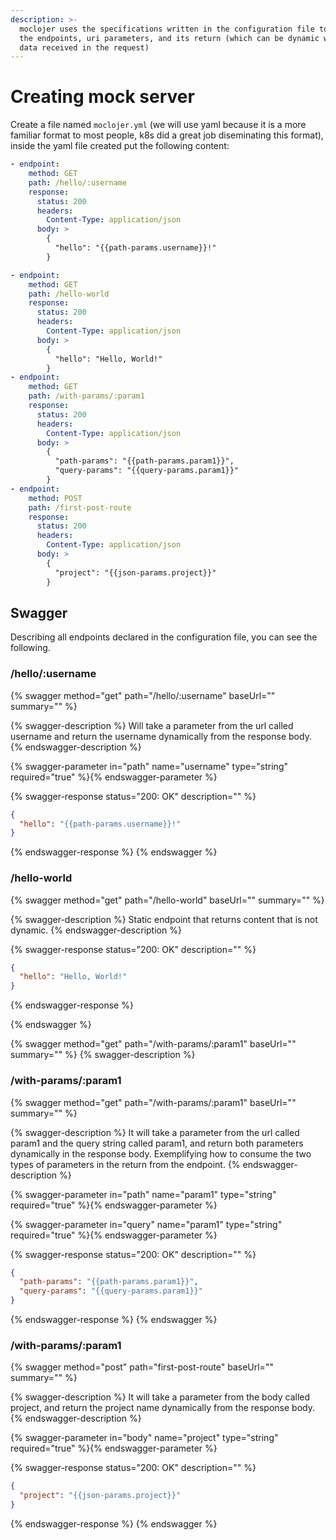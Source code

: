 ```yaml
---
description: >-
  moclojer uses the specifications written in the configuration file to declare
  the endpoints, uri parameters, and its return (which can be dynamic with the
  data received in the request)
---
```


# Creating mock server

Create a file named `moclojer.yml` (we will use yaml because it is a more familiar format to most people, k8s did a great job diseminating this format), inside the yaml file created put the following content:

```yaml
- endpoint:
    method: GET
    path: /hello/:username
    response:
      status: 200
      headers:
        Content-Type: application/json
      body: >
        {
          "hello": "{{path-params.username}}!"
        }

- endpoint:
    method: GET
    path: /hello-world
    response:
      status: 200
      headers:
        Content-Type: application/json
      body: >
        {
          "hello": "Hello, World!"
        }
- endpoint:
    method: GET
    path: /with-params/:param1
    response:
      status: 200
      headers:
        Content-Type: application/json
      body: >
        {
          "path-params": "{{path-params.param1}}",
          "query-params": "{{query-params.param1}}"
        }
- endpoint:
    method: POST
    path: /first-post-route
    response:
      status: 200
      headers:
        Content-Type: application/json
      body: >
        {
          "project": "{{json-params.project}}"
        }
```

## Swagger

Describing all endpoints declared in the configuration file, you can see the following.

### /hello/:username

{% swagger method="get" path="/hello/:username" baseUrl="" summary="" %}

{% swagger-description %}
Will take a parameter from the url called username and return the username dynamically from the response body.
{% endswagger-description %}

{% swagger-parameter in="path" name="username" type="string" required="true" %}{% endswagger-parameter %}

{% swagger-response status="200: OK" description="" %}

```json
{
  "hello": "{{path-params.username}}!"
}
```

{% endswagger-response %}
{% endswagger %}

### /hello-world

{% swagger method="get" path="/hello-world" baseUrl="" summary="" %}

{% swagger-description %}
Static endpoint that returns content that is not dynamic.
{% endswagger-description %}

{% swagger-response status="200: OK" description="" %}

```json
{
  "hello": "Hello, World!"
}
```

{% endswagger-response %}

{% endswagger %}

{% swagger method="get" path="/with-params/:param1" baseUrl="" summary="" %}
{% swagger-description %}

### /with-params/:param1

{% swagger method="get" path="/with-params/:param1" baseUrl="" summary="" %}

{% swagger-description %}
It will take a parameter from the url called param1 and the query string called param1, and return both parameters dynamically in the response body. Exemplifying how to consume the two types of parameters in the return from the endpoint.
{% endswagger-description %}

{% swagger-parameter in="path" name="param1" type="string" required="true" %}{% endswagger-parameter %}

{% swagger-parameter in="query" name="param1" type="string" required="true" %}{% endswagger-parameter %}

{% swagger-response status="200: OK" description="" %}

```json
{
  "path-params": "{{path-params.param1}}",
  "query-params": "{{query-params.param1}}"
}
```

{% endswagger-response %}
{% endswagger %}

### /with-params/:param1

{% swagger method="post" path="first-post-route" baseUrl="" summary="" %}

{% swagger-description %}
It will take a parameter from the body called project, and return the project name dynamically from the response body.
{% endswagger-description %}

{% swagger-parameter in="body" name="project" type="string" required="true" %}{% endswagger-parameter %}

{% swagger-response status="200: OK" description="" %}

```json
{
  "project": "{{json-params.project}}"
}
```

{% endswagger-response %}
{% endswagger %}
